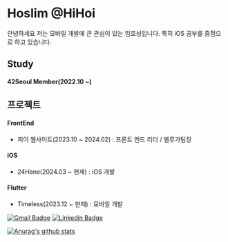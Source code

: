 
<!--
**HiHoi/HiHoi** is a ✨ _special_ ✨ repository because its `README.md` (this file) appears on your GitHub profile.

Here are some ideas to get you started:

- 🔭 I’m currently working on ...
- 🌱 I’m currently learning ...
- 👯 I’m looking to collaborate on ...
- 🤔 I’m looking for help with ...
- 💬 Ask me about ...
- 📫 How to reach me: ...
- 😄 Pronouns: ...
- ⚡ Fun fact: ...
-->

# Hoslim @HiHoi

안녕하세요 저는 모바일 개발에 큰 관심이 있는 임호성입니다.
특히 iOS 공부를 중점으로 하고 있습니다.

## Study

#### 42Seoul Member(2022.10 ~)

## 프로젝트

#### FrontEnd

- 피어 웹사이트(2023.10 ~ 2024.02) : 프론트 엔드 리더 / 벨루가팀장

#### iOS

- 24Hane(2024.03 ~ 현재) : iOS 개발

#### Flutter

- Timeless(2023.12 ~ 현재) : 모바일 개발



[![Gmail Badge](https://img.shields.io/badge/Gmail-d14836?style=flat-square&logo=Gmail&logoColor=white&link=mailto:ghtjd5087@gmail.com)](mailto:ghtjd5087@gmail.com)
[![Linkedin Badge](https://img.shields.io/badge/-LinkedIn-blue?style=flat-square&logo=Linkedin&logoColor=white&link=www.linkedin.com/in/hoslim/)](https://www.linkedin.com/in/hoslim/)

[![Anurag's github stats](https://github-readme-stats.vercel.app/api?username=HiHoi)](https://github.com/anuraghazra/github-readme-stats)
